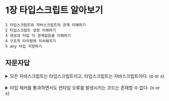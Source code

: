 # 1장 타입스크립트 알아보기

```
1 타입스크립트와 자바스크립트의 관계 이해하기
2 타입스크립트 설정 이해하기
3 생성과 타입 이 관계없음을 이해하기
4 구조적 타이핑에 익숙해지기
5 any 타입 지양하기
```

## 자문자답

<details>
  <summary>모든 자바스크립트는 타입스크립트이고, 타입스크립트는 자바스크립트이다. (o or x)</summary>

* 정답은 x이다. 모든 js는 ts이지만, ts는 별도의 문법을 갖고 있기 때문에 일반적으로 유효한 js는 아니다. 그리고 일부 js와 ts만이 타입 체크를 통과한다.

</details>
</br>

<details>
  <summary>타입 체커를 통과하면서도 런타임 오류를 발생시키는 코드는 존재할 수 없다. (o or x)</summary>

* 정답은 x이다. 타입 체커를 통과하더라도 여전히 런타임에 오류가 발생할 수 있다. 그 이유는 ts가 이해하는 값의 타입과 실제 값에 차이가 있기 때문이다. 반대로 js에서는 허용되지만 ts에서는 문제가 되는 경우도 있다.

</details>
</br>
